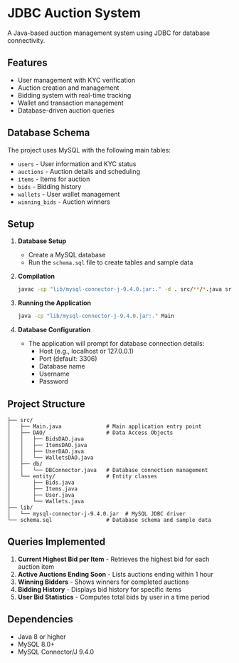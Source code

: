 # JDBC Auction System

A Java-based auction management system using JDBC for database connectivity.

## Features

- User management with KYC verification
- Auction creation and management
- Bidding system with real-time tracking
- Wallet and transaction management
- Database-driven auction queries

## Database Schema

The project uses MySQL with the following main tables:
- `users` - User information and KYC status
- `auctions` - Auction details and scheduling
- `items` - Items for auction
- `bids` - Bidding history
- `wallets` - User wallet management
- `winning_bids` - Auction winners

## Setup

1. **Database Setup**
   - Create a MySQL database
   - Run the `schema.sql` file to create tables and sample data

2. **Compilation**
   ```bash
   javac -cp "lib/mysql-connector-j-9.4.0.jar:." -d . src/**/*.java src/*.java
   ```

3. **Running the Application**
   ```bash
   java -cp "lib/mysql-connector-j-9.4.0.jar:." Main
   ```

4. **Database Configuration**
   - The application will prompt for database connection details:
     - Host (e.g., localhost or 127.0.0.1)
     - Port (default: 3306)
     - Database name
     - Username
     - Password

## Project Structure

```
├── src/
│   ├── Main.java              # Main application entry point
│   ├── DAO/                   # Data Access Objects
│   │   ├── BidsDAO.java
│   │   ├── ItemsDAO.java
│   │   ├── UserDAO.java
│   │   └── WalletsDAO.java
│   ├── db/
│   │   └── DBConnector.java   # Database connection management
│   └── entity/                # Entity classes
│       ├── Bids.java
│       ├── Items.java
│       ├── User.java
│       └── Wallets.java
├── lib/
│   └── mysql-connector-j-9.4.0.jar  # MySQL JDBC driver
└── schema.sql                 # Database schema and sample data
```

## Queries Implemented

1. **Current Highest Bid per Item** - Retrieves the highest bid for each auction item
2. **Active Auctions Ending Soon** - Lists auctions ending within 1 hour
3. **Winning Bidders** - Shows winners for completed auctions
4. **Bidding History** - Displays bid history for specific items
5. **User Bid Statistics** - Computes total bids by user in a time period

## Dependencies

- Java 8 or higher
- MySQL 8.0+
- MySQL Connector/J 9.4.0
